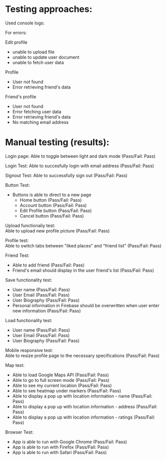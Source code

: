 # Testing approaches:

Used console logs: 

For errors:

Edit profile
- unable to upload file 
- unable to update user document
- unable to fetch user data

Profile 
- User not found
- Error retrieving friend's data

Friend's profile
- User not found
- Error fetching user data
- Error retrieving friend's data
- No matching email address 

# Manual testing (results):

Login page:
Able to toggle between light and dark mode (Pass/Fail: Pass)

Login Test:
Able to succesfully login with email address (Pass/Fail: Pass)

Signout Test:
Able to successfully sign out (Pass/Fail: Pass)

Button Test:

- Buttons is able to direct to a new page
    - Home button (Pass/Fail: Pass)
    - Account button (Pass/Fail: Pass)
    - Edit Profile button (Pass/Fail: Pass)
    - Cancel button (Pass/Fail: Pass)
    
Upload functionaliy test:  
Able to upload new profile picture (Pass/Fail: Pass)

Profile test:  
Able to switch tabs between "liked places" and "friend list" (Pass/Fail: Pass)

Friend Test:
- Able to add friend (Pass/Fail: Pass)
- Friend's email should display in the user friend's list (Pass/Fail: Pass)

Save functionality test:
- User name (Pass/Fail: Pass)
- User Email (Pass/Fail: Pass)
- User Biography (Pass/Fail: Pass)
- Personal information in Firebase should be overwritten when user enter new information (Pass/Fail: Pass)

Load functionality test:
- User name (Pass/Fail: Pass)
- User Email (Pass/Fail: Pass)
- User Biography (Pass/Fail: Pass)

Mobile responsive test:  
Able to resize profile page to the necessary specifications (Pass/Fail: Pass)

Map test:
- Able to load Google Maps API (Pass/Fail: Pass)
- Able to go to full screen mode (Pass/Fail: Pass)
- Able to see my current location (Pass/Fail: Pass)
- Able to see heatmap under markers (Pass/Fail: Pass)
- Able to display a pop up with location information - name (Pass/Fail: Pass)
- Able to display a pop up with location information - address (Pass/Fail: Pass)
- Able to display a pop up with location information - ratings (Pass/Fail: Pass)

Browser Test:  
- App is able to run with Google Chrome (Pass/Fail: Pass)
- App is able to run with Firefox (Pass/Fail: Pass)
- App is able to run with Safari (Pass/Fail: Pass)
